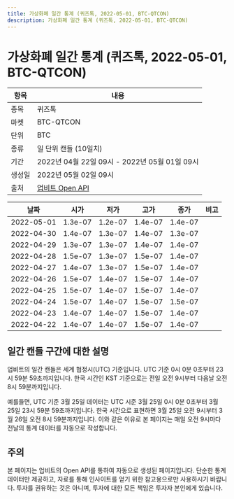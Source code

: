 ```yaml
---
title: 가상화폐 일간 통계 (퀴즈톡, 2022-05-01, BTC-QTCON)
description: 가상화폐 일간 통계 (퀴즈톡, 2022-05-01, BTC-QTCON)
---
```



가상화폐 일간 통계 (퀴즈톡, 2022-05-01, BTC-QTCON)
===

|항목|내용|
|--|--|
|종목|퀴즈톡|
|마켓|BTC-QTCON|
|단위|BTC|
|종류|일 단위 캔들 (10일치)|
|기간|2022년 04월 22일 09시 - 2022년 05월 01일 09시|
|생성일|2022년 05월 02일 09시|
|출처|[업비트 Open API](https://docs.upbit.com)|


|날짜|시가|저가|고가|종가|비고|
|--|--|--|--|--|--|
|2022-05-01|1.3e-07|1.2e-07|1.4e-07|1.4e-07|    |
|2022-04-30|1.4e-07|1.3e-07|1.4e-07|1.3e-07|    |
|2022-04-29|1.3e-07|1.3e-07|1.4e-07|1.4e-07|    |
|2022-04-28|1.5e-07|1.3e-07|1.5e-07|1.4e-07|    |
|2022-04-27|1.4e-07|1.3e-07|1.5e-07|1.4e-07|    |
|2022-04-26|1.5e-07|1.4e-07|1.5e-07|1.4e-07|    |
|2022-04-25|1.5e-07|1.4e-07|1.5e-07|1.4e-07|    |
|2022-04-24|1.5e-07|1.4e-07|1.5e-07|1.5e-07|    |
|2022-04-23|1.4e-07|1.4e-07|1.5e-07|1.4e-07|    |
|2022-04-22|1.4e-07|1.4e-07|1.5e-07|1.4e-07|    |


일간 캔들 구간에 대한 설명
---


업비트의 일간 캔들은 세계 협정시(UTC) 기준입니다. 
UTC 기준 0시 0분 0초부터 23시 59분 59초까지입니다. 
한국 시간인 KST 기준으로는 전일 오전 9시부터 다음날 오전 8시 59분까지입니다. 


예를들면, UTC 기준 3월 25일 데이터는 UTC 시준 3월 25일 0시 0분 0초부터 3월 25일 23시 59분 59초까지입니다. 
한국 시간으로 표현하면 3월 25일 오전 9시부터 3월 26일 오전 8시 59분까지입니다. 
이와 같은 이유로 본 페이지는 매일 오전 9시마다 전날의 통계 데이터를 자동으로 작성합니다. 


주의
---


본 페이지는 업비트의 Open API를 통하여 자동으로 생성된 페이지입니다. 
단순한 통계 데이터만 제공하고, 자료를 통해 인사이트를 얻기 위한 참고용으로만 사용하시기 바랍니다. 
투자를 권유하는 것은 아니며, 투자에 대한 모든 책임은 투자자 본인에게 있습니다. 
